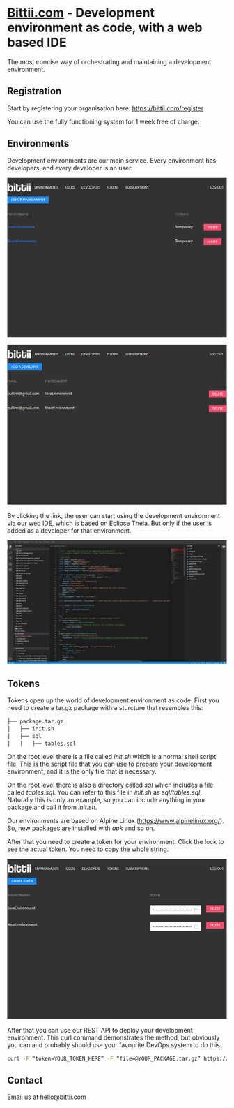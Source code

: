 # [Bittii.com](https://www.bittii.com) - Development environment as code, with a web based IDE

The most concise way of orchestrating and maintaining a development environment.

## Registration

Start by registering your organisation here: https://bittii.com/register

You can use the fully functioning system for 1 week free of charge.

## Environments

Development environments are our main service. Every environment has developers, and every developer is an user. 

![Environments](/environments.png)

![Developers](/developers.png)

By clicking the link, the user can start using the development environment via our web IDE, which is based on Eclipse Theia. But only if the user is added as a developer for that environment.

![IDE](/ide.png)

## Tokens

Tokens open up the world of development environment as code. First you need to create a tar.gz package with a sturcture that resembles this:

```bash
├── package.tar.gz
│   ├── init.sh
│   ├── sql
│   │   ├── tables.sql
```

On the root level there is a file called *init.sh* which is a normal shell script file. This is the script file that you can use to prepare your development environment, and it is the only file that is necessary.

On the root level there is also a directory called *sql* which includes a file called *tables.sql*. You can refer to this file in *init.sh* as *sql/tables.sql*. Naturally this is only an example, so you can include anything in your package and call it from *init.sh*.

Our environments are based on Alpine Linux (https://www.alpinelinux.org/). So, new packages are installed with *apk* and so on.

After that you need to create a token for your environment. Click the lock to see the actual token. You need to copy the whole string.

![IDE](/token.png)

After that you can use our REST API to deploy your development environment. This curl command demonstrates the method, but obviously you can and probably should use your favourite DevOps system to do this.

```bash
curl -F “token=YOUR_TOKEN_HERE” -F “file=@YOUR_PACKAGE.tar.gz” https://www.bittii.com/image
```

## Contact

Email us at hello@bittii.com